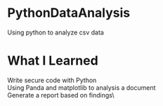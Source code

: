 # PythonDataAnalysis
Using python to analyze csv data
# What I Learned
Write secure code with Python\
Using Panda and matplotlib to analysis a document\
Generate a report based on findings\

